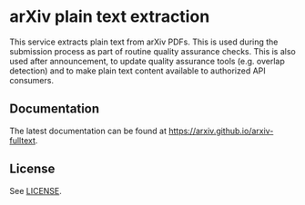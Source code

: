 #  arXiv plain text extraction

This service extracts plain text from arXiv PDFs. This is used during the
submission process as part of routine quality assurance checks. This is also
used after announcement, to update quality assurance tools (e.g. overlap
detection) and to make plain text content available to authorized API
consumers.

## Documentation

The latest documentation can be found at
https://arxiv.github.io/arxiv-fulltext.

## License

See [LICENSE](./LICENSE).
